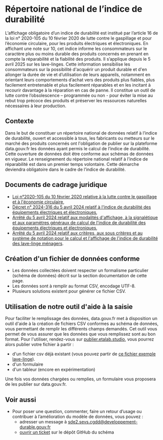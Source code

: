 # Répertoire national de l’indice de durabilité 

L’affichage obligatoire d’un indice de durabilité est institué par l’article 16 de la loi n° 2020-105 du 10 février 2020 de lutte contre le gaspillage et pour l’économie circulaire, pour les produits électriques et électroniques. En affichant une note sur 10, cet indice informe les consommateurs sur le caractère plus ou moins durable des produits concernés en prenant en compte la réparabilité et la fiabilité des produits. Il s’applique depuis le 5 avril 2025 sur les lave-linges.
Cette information sensibilise les consommateurs sur la possibilité d'acquérir un produit durable et d'en allonger la durée de vie et d’utilisation de leurs appareils, notamment en orientant leurs comportements d’achat vers des produits plus fiables, plus facilement entretenable et plus facilement réparables et en les incitant à recourir davantage à la réparation en cas de panne.
Il constitue un outil de lutte contre l’obsolescence – programmée ou non - pour éviter la mise au rebut trop précoce des produits et préserver les ressources naturelles nécessaires à leur production.


## Contexte
Dans le but de constituer un répertoire national de données relatif à l’indice de durabilité, ouvert et accessible à tous, les fabricants ou metteurs sur le marché des produits concernés ont l'obligation de publier sur la plateforme data.gouv.fr les données ayant permis le calcul de l’indice de durabilité. Cette ouverture de données doit être conforme aux schémas de données en vigueur.
Le renseignement du répertoire national relatif à l’indice de réparabilité est dans un premier temps volontaire. Cette démarche deviendra obligatoire dans le cadre de l’indice de durabilité.

## Documents de cadrage juridique
- [Loi n°2020-105 du 10 février 2020 relative à la lutte contre le gaspillage et à l'économie circulaire](https://www.legifrance.gouv.fr/loda/id/JORFTEXT000041553759),
- [Décret n° 2024-316 du 5 avril 2024 relatif à l'indice de durabilité des équipements électriques et électroniques](https://www.legifrance.gouv.fr/jorf/id/JORFTEXT000049375942),
- [Arrêté du 5 avril 2024 relatif aux modalités d'affichage, à la signalétique et aux paramètres généraux de calcul de l'indice de durabilité des équipements électriques et électroniques](https://www.legifrance.gouv.fr/jorf/id/JORFTEXT000049376179),
- [Arrêté du 5 avril 2024 relatif aux critères, aux sous critères et au système de notation pour le calcul et l'affichage de l'indice de durabilité des lave-linge ménagers](https://www.legifrance.gouv.fr/jorf/id/JORFTEXT000049376249).


## Création d'un fichier de données conforme
* Les données collectées doivent respecter un formalisme particulier (schéma de données) décrit sur la section documentation de cette page.
* Les données sont à remplir au format CSV, encodage UTF-8.
* Plusieurs solutions existent pour générer ce fichier CSV.

## Utilisation de notre outil d'aide à la saisie
Pour faciliter le remplissage des données, data.gouv.fr met à disposition un outil d'aide à la création de fichiers CSV conformes au schéma de données, vous permettant de remplir les différents champs demandés. Cet outil vous permet de vous assurer que les données que vous remplissez sont au bon format. Pour l'utiliser, rendez-vous sur [publier.etalab.studio](https://publier.etalab.studio/fr/select?schema=etalab%2Findice-durabilite-lave-linge), vous pourrez alors publier votre fichier à partir : 
- d'un fichier csv déjà existant (vous pouvez partir de [ce fichier exemple lave-linge](https://github.com/etalab/schema-indice-durabilite/blob/main/lave-linge/exemple-valide.csv)).
- d'un formulaire
- d'un tableur (encore en expérimentation)

Une fois vos données chargées ou remplies, un formulaire vous proposera de les publier sur data.gouv.fr.

## Voir aussi
- Pour poser une question, commenter, faire un retour d’usage ou contribuer à l’amélioration du modèle de données, vous pouvez :
    - adresser un message à sde2.sevs.cgdd@developpement-durable.gouv.fr
    - [ouvrir un ticket](https://github.com/etalab/schema-indice-durabilite/issues) sur le dépôt GitHub du schéma

